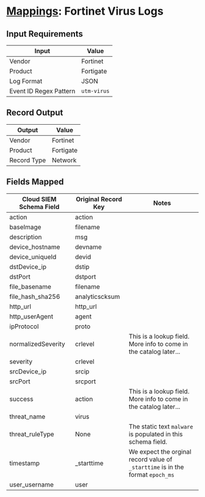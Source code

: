 # [Mappings](README.md): Fortinet Virus Logs

## Input Requirements

|Input|Value|
|-----|-----|
|Vendor|Fortinet|
|Product|Fortigate|
|Log Format|JSON|
|Event ID Regex Pattern|`utm-virus`|

## Record Output

|Output|Value|
|------|-----|
|Vendor|Fortinet|
|Product|Fortigate|
|Record Type|Network|

## Fields Mapped

|Cloud SIEM Schema Field|Original Record Key|Notes|
|-----------------------|-------------------|-----|
|action|action||
|baseImage|filename||
|description|msg||
|device_hostname|devname||
|device_uniqueId|devid||
|dstDevice_ip|dstip||
|dstPort|dstport||
|file_basename|filename||
|file_hash_sha256|analyticscksum||
|http_url|http_url||
|http_userAgent|agent||
|ipProtocol|proto||
|normalizedSeverity|crlevel|This is a lookup field. More info to come in the catalog later...|
|severity|crlevel||
|srcDevice_ip|srcip||
|srcPort|srcport||
|success|action|This is a lookup field. More info to come in the catalog later...|
|threat_name|virus||
|threat_ruleType|None|The static text `malware` is populated in this schema field.|
|timestamp|_starttime|We expect the orginal record value of `_starttime` is in the format `epoch_ms`|
|user_username|user||

